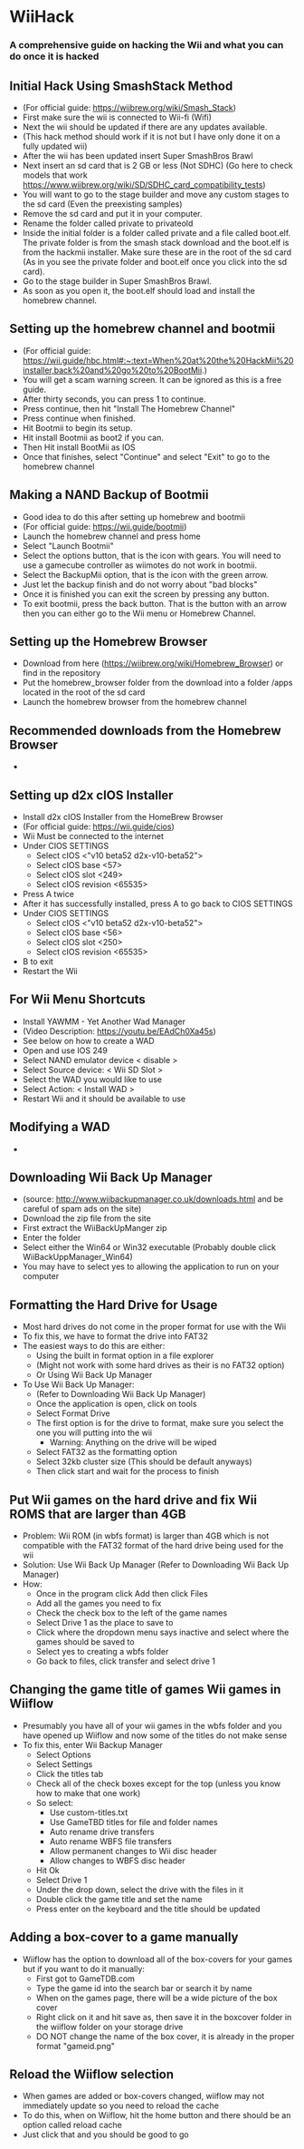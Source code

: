 # WiiHack
### A comprehensive guide on hacking the Wii and what you can do once it is hacked

## Initial Hack Using SmashStack Method
- (For official guide: https://wiibrew.org/wiki/Smash_Stack)
- First make sure the wii is connected to Wii-fi (Wifi)
- Next the wii should be updated if there are any updates available.
- (This hack method should work if it is not but I have only done it on a fully updated wii)
- After the wii has been updated insert Super SmashBros Brawl
- Next insert an sd card that is 2 GB or less (Not SDHC) (Go here to check models that work https://www.wiibrew.org/wiki/SD/SDHC_card_compatibility_tests)
- You will want to go to the stage builder and move any custom stages to the sd card (Even the preexisting samples)
- Remove the sd card and put it in your computer.
- Rename the folder called private to privateold 
- Inside the initial folder is a folder called private and a file called boot.elf. The private folder is from the smash stack download and the boot.elf is from the hackmii installer. Make sure these are in the root of the sd card (As in you see the private folder and boot.elf once you click into the sd card).
- Go to the stage builder in Super SmashBros Brawl.
- As soon as you open it, the boot.elf should load and install the homebrew channel.

## Setting up the homebrew channel and bootmii
- (For official guide: https://wii.guide/hbc.html#:~:text=When%20at%20the%20HackMii%20installer,back%20and%20go%20to%20BootMii.)
- You will get a scam warning screen. It can be ignored as this is a free guide.
- After thirty seconds, you can press 1 to continue.
- Press continue, then hit "Install The Homebrew Channel"
- Press continue when finished.
- Hit Bootmii to begin its setup.
- Hit install Bootmii as boot2 if you can.
- Then Hit install BootMii as IOS
- Once that finishes, select "Continue" and select "Exit" to go to the homebrew channel

## Making a NAND Backup of Bootmii
- Good idea to do this after setting up homebrew and bootmii
- (For official guide: https://wii.guide/bootmii)
- Launch the homebrew channel and press home
- Select "Launch Bootmii"
- Select the options button, that is the icon with gears. You will need to use a gamecube controller as wiimotes do not work in bootmii.
- Select the BackupMii option, that is the icon with the green arrow.
- Just let the backup finish and do not worry about "bad blocks"
- Once it is finished you can exit the screen by pressing any button.
- To exit bootmii, press the back button. That is the button with an arrow then you can either go to the Wii menu or Homebrew Channel.

## Setting up the Homebrew Browser
- Download from here (https://wiibrew.org/wiki/Homebrew_Browser) or find in the repository
- Put the homebrew_browser folder from the download into a folder /apps located in the root of the sd card
- Launch the homebrew browser from the homebrew channel

## Recommended downloads from the Homebrew Browser
- 

## Setting up d2x cIOS Installer
- Install d2x cIOS Installer from the HomeBrew Browser
- (For official guide: https://wii.guide/cios)
- Wii Must be connected to the internet
- Under CIOS SETTINGS
  - Select cIOS <"v10 beta52 d2x-v10-beta52">
  - Select cIOS base <57>
  - Select cIOS slot <249>
  - Select cIOS revision <65535>
- Press A twice
- After it has successfully installed, press A to go back to CIOS SETTINGS
- Under CIOS SETTINGS
  - Select cIOS <"v10 beta52 d2x-v10-beta52">
  - Select cIOS base <56>
  - Select cIOS slot <250>
  - Select cIOS revision <65535>
- B to exit
- Restart the Wii

## For Wii Menu Shortcuts
- Install YAWMM - Yet Another Wad Manager
- (Video Description: https://youtu.be/EAdCh0Xa45s)
- See below on how to create a WAD
- Open and use IOS 249
- Select NAND emulator device < disable >
- Select Source device: < Wii SD Slot >
- Select the WAD you would like to use
- Select Action: < Install WAD >
- Restart Wii and it should be available to use

## Modifying a WAD
- 

## Downloading Wii Back Up Manager
- (source: http://www.wiibackupmanager.co.uk/downloads.html and be careful of spam ads on the site)
- Download the zip file from the site
- First extract the WiiBackUpManger zip 
- Enter the folder
- Select either the Win64 or Win32 executable (Probably double click WiiBackUppManager_Win64)
- You may have to select yes to allowing the application to run on your computer

## Formatting the Hard Drive for Usage
- Most hard drives do not come in the proper format for use with the Wii
- To fix this, we have to format the drive into FAT32
- The easiest ways to do this are either:
  - Using the built in format option in a file explorer 
  - (Might not work with some hard drives as their is no FAT32 option)
  - Or Using Wii Back Up Manager
- To Use Wii Back Up Manager:
  - (Refer to Downloading Wii Back Up Manager)
  - Once the application is open, click on tools
  - Select Format Drive
  - The first option is for the drive to format, make sure you select the one you will putting into the wii
    - Warning: Anything on the drive will be wiped
  - Select FAT32 as the formatting option
  - Select 32kb cluster size (This should be default anyways)
  - Then click start and wait for the process to finish

## Put Wii games on the hard drive and fix Wii ROMS that are larger than 4GB 
- Problem: Wii ROM (in wbfs format) is larger than 4GB which is not compatible with the FAT32 format of the hard drive being used for the wii
- Solution: Use Wii Back Up Manager (Refer to Downloading Wii Back Up Manager)
- How: 
  - Once in the program click Add then click Files
  - Add all the games you need to fix
  - Check the check box to the left of the game names
  - Select Drive 1 as the place to save to
  - Click where the dropdown menu says inactive and select where the games should be saved to
  - Select yes to creating a wbfs folder
  - Go back to files, click transfer and select drive 1

## Changing the game title of games Wii games in Wiiflow
- Presumably you have all of your wii games in the wbfs folder and you have opened up Wiiflow and now some of the titles do not make sense
- To fix this, enter Wii Backup Manager
  - Select Options
  - Select Settings
  - Click the titles tab
  - Check all of the check boxes except for the top (unless you know how to make that one work) 
  - So select:
    - Use custom-titles.txt
    - Use GameTBD titles for file and folder names
    - Auto rename drive transfers
    - Auto rename WBFS file transfers
    - Allow permanent changes to Wii disc header
    - Allow changes to WBFS disc header
  - Hit Ok
  - Select Drive 1
  - Under the drop down, select the drive with the files in it
  - Double click the game title and set the name
  - Press enter on the keyboard and the title should be updated

## Adding a box-cover to a game manually
- Wiiflow has the option to download all of the box-covers for your games but if you want to do it manually:
  - First got to GameTDB.com
  - Type the game id into the search bar or search it by name
  - When on the games page, there will be a wide picture of the box cover
  - Right click on it and hit save as, then save it in the boxcover folder in the wiiflow folder on your storage drive
  - DO NOT change the name of the box cover, it is already in the proper format "gameid.png"

## Reload the Wiiflow selection
- When games are added or box-covers changed, wiiflow may not immediately update so you need to reload the cache
- To do this, when on Wiiflow, hit the home button and there should be an option called reload cache
- Just click that and you should be good to go 